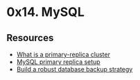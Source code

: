 # 0x14. MySQL

## Resources

- [What is a primary-replica cluster](https://intranet.alxswe.com/rltoken/eojqG9FZbA6QVWN5P9cLzA)
- [MySQL primary replica setup](https://intranet.alxswe.com/rltoken/z2KVk2UKLMc0RvHMdJmYLg)
- [Build a robust database backup strategy](https://intranet.alxswe.com/rltoken/BharnxaLb-BDDYFywzME2Q)
